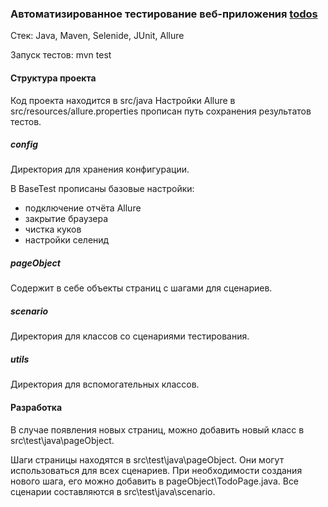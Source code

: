 ### Автоматизированное тестирование веб-приложения [todos](http://todomvc.com/examples/react/)

Стек: Java, Maven, Selenide, JUnit, Allure

Запуск тестов: mvn test

#### Структура проекта

Код проекта находится в src/java
Настройки Allure в src/resources/allure.properties 
прописан путь сохранения результатов тестов.

##### config
Директория для хранения конфигурации.

В BaseTest прописаны базовые настройки: 
* подключение отчёта Allure 
* закрытие браузера 
* чистка куков 
* настройки селенид

##### pageObject
Содержит в себе объекты страниц с шагами для сценариев.


##### scenario
Директория для классов со сценариями тестирования.
##### utils
Директория для вспомогательных классов.

#### Разработка

В случае появления новых страниц, можно добавить 
новый класс в src\test\java\pageObject.

Шаги страницы находятся в src\test\java\pageObject.
Они могут использоваться для всех сценариев. При необходимости создания 
нового шага, его можно добавить в pageObject\TodoPage.java. Все сценарии
составляются в src\test\java\scenario.








